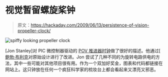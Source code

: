 # 视觉暂留螺旋桨钟

> 原文：<https://hackaday.com/2009/06/13/persistence-of-vision-propeller-clock/>

![](img/b3170283a0a8799a93639b6841ba154b.png "spiffy looking propeller clock")

[Jon Stanley]对 PIC 微控制器驱动的 [POV 推进器时钟](http://www.electronixandmore.com/project/propclock/index.html)做了很好的描述。他通过[ [鲍勃·布利克](http://www.bobblick.com/techref/projects/propclock/propclock.html)对原始设计进行了改进。Jon 尝试了几种不同的为旋转电路供电的方法，其中一些可能对其他项目很有用。作为一个双加好奖金，图表和代码都链接在网站上。这只钟放在任何一个疯狂科学家的梳妆台上都会看起来又漂亮又邪恶。